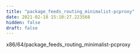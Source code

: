 ```yaml
---
title: "package_feeds_routing_minimalist-pcproxy"
date: 2021-02-18 15:10:27.223568
hidden: false
draft: false
---
```


x86/64/package_feeds_routing_minimalist-pcproxy

